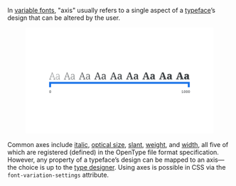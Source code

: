 
In [variable fonts](/glossary/variable_fonts), "axis" usually refers to a single aspect of a [typeface](/glossary/typeface)’s design that can be altered by the user.

<figure>

![Various weights of a typeface set along the top of a horizontal line. Beneath the line, on the far left, is a label of zero; on the right, 1000.](images/thumbnail.svg)

</figure>

Common axes include [italic](/glossary/italic_axis), [optical size](/glossary/optical_size_axis), [slant](/glossary/slant_axis), [weight](/glossary/weight_axis), and [width](/glossary/width_axis), all five of which are registered (defined) in the OpenType file format specification. However, any property of a typeface’s design can be mapped to an axis—the choice is up to the [type designer](/glossary/type_designer). Using axes is possible in CSS via the `font-variation-settings` attribute.
